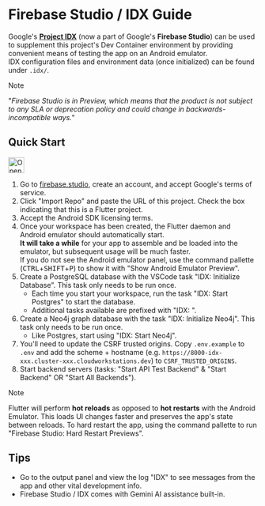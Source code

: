 # Firebase Studio / IDX Guide

Google's [**Project IDX**](https://idx.google.com/) (now a part of Google's **Firebase Studio**) can be used to supplement this project's Dev Container environment by providing convenient means of testing the app on an Android emulator.  
IDX configuration files and environment data (once initialized) can be found under `.idx/`.
> [!Note]
> "*Firebase Studio is in Preview, which means that the product is not subject to any SLA or deprecation policy and could change in backwards-incompatible ways.*"

## Quick Start

<a href="https://studio.firebase.google.com/import?url=https%3A%2F%2Fgithub.com%2Fisaacangyu%2FTherapy-Chatbot">
  <picture>
    <source
      media="(prefers-color-scheme: dark)"
      srcset="https://cdn.firebasestudio.dev/btn/open_dark_32.svg">
    <source
      media="(prefers-color-scheme: light)"
      srcset="https://cdn.firebasestudio.dev/btn/open_light_32.svg">
    <img
      height="32"
      alt="Open in Firebase Studio"
      src="https://cdn.firebasestudio.dev/btn/open_blue_32.svg">
  </picture>
</a>

1. Go to [firebase.studio](https://firebase.studio/), create an account, and accept Google's terms of service.
2. Click "Import Repo" and paste the URL of this project. Check the box indicating that this is a Flutter project.
3. Accept the Android SDK licensing terms.
4. Once your workspace has been created, the Flutter daemon and Android emulator should automatically start.  
**It will take a while** for your app to assemble and be loaded into the emulator, but subsequent usage will be much faster.  
If you do not see the Android emulator panel, use the command pallette (<kbd>CTRL</kbd>+<kbd>SHIFT</kbd>+<kbd>P</kbd>) to show it with "Show Android Emulator Preview".
5. Create a PostgreSQL database with the VSCode task "IDX: Initialize Database". This task only needs to be run once.
    - Each time you start your workspace, run the task "IDX: Start Postgres" to start the database.
    - Additional tasks available are prefixed with "IDX: ".
6. Create a Neo4j graph database with the task "IDX: Initialize Neo4j". This task only needs to be run once.
    - Like Postgres, start using "IDX: Start Neo4j".
7. You'll need to update the CSRF trusted origins. Copy `.env.example` to `.env` and add the scheme + hostname (e.g. `https://8000-idx-xxx.cluster-xxx.cloudworkstations.dev`) to `CSRF_TRUSTED_ORIGINS`.
8. Start backend servers (tasks: "Start API Test Backend" & "Start Backend" OR "Start All Backends").

> [!Note]
> Flutter will perform **hot reloads** as opposed to **hot restarts** with the Android Emulator. This loads UI changes faster and preserves the app's state between reloads. To hard restart the app, using the command pallette to run "Firebase Studio: Hard Restart Previews".

## Tips
- Go to the output panel and view the log "IDX" to see messages from the app and other vital development info.
- Firebase Studio / IDX comes with Gemini AI assistance built-in.
